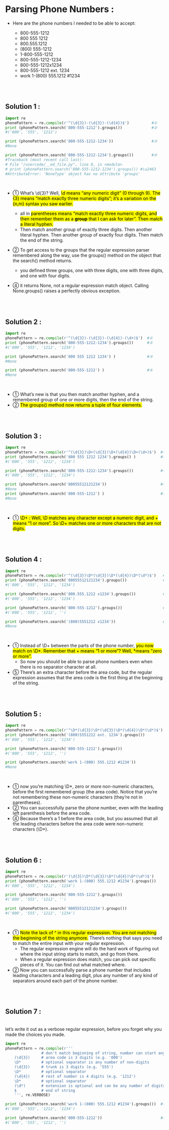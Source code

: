 # Parsing Phone Numbers :

- Here are the phone numbers I needed to be able to accept:

    - 800-555-1212
    - 800 555 1212
    - 800.555.1212
    - (800) 555-1212
    - 1-800-555-1212
    - 800-555-1212-1234
    - 800-555-1212x1234
    - 800-555-1212 ext. 1234
    - work 1-(800) 555.1212 #1234

</br>
</br>

## Solution 1 :

```python
import re
phonePattern = re.compile(r'^(\d{3})-(\d{3})-(\d{4})$')          #①
print (phonePattern.search('800-555-1212').groups())             #②
#('800', '555', '1212')

print (phonePattern.search('800-555-1212-1234'))                 #③
#None

print (phonePattern.search('800-555-1212-1234').groups())        #④
#Traceback (most recent call last):
# File "/usercode/__ed_file.py", line 8, in <module>
# print (phonePattern.search('800-555-1212-1234').groups()) #\u2463
#AttributeError: 'NoneType' object has no attribute 'groups'
```
</br>

- ① What’s \d{3}? Well, <mark>\d means “any numeric digit” (0 through 9). The {3} means “match exactly three numeric digits”; it’s a variation on the {n,m} syntax you saw earlier.</mark>
    - all in <mark>parentheses means “match exactly three numeric digits, and then remember them as a **group** that I can ask for later”. Then match a literal hyphen.</mark>
    - Then match another group of exactly three digits. Then another literal hyphen. Then another group of exactly four digits. Then match the end of the string.

- ② To get access to the groups that the regular expression parser remembered along the way, use the groups() method on the object that the search() method returns.
    - you defined three groups, one with three digits, one with three digits, and one with four digits.

- ④ it returns None, not a regular expression match object. Calling None.groups() raises a perfectly obvious exception.


</br>
</br>

## Solution 2 :

```python
import re
phonePattern = re.compile(r'^(\d{3})-(\d{3})-(\d{4})-(\d+)$')  #①
print (phonePattern.search('800-555-1212-1234').groups())      #②
#('800', '555', '1212', '1234')

print (phonePattern.search('800 555 1212 1234') )              #③
#None

print (phonePattern.search('800-555-1212') )                   #④ 
#None
```
</br>

- ① What’s new is that you then match another hyphen, and a remembered group of one or more digits, then the end of the string.
- ② <mark>The groups() method now returns a tuple of four elements.</mark>



</br>
</br>

## Solution 3 :

```python
import re
phonePattern = re.compile(r'^(\d{3})\D+(\d{3})\D+(\d{4})\D+(\d+)$')  #①
print (phonePattern.search('800 555 1212 1234').groups() )           #②
#('800', '555', '1212', '1234')

print (phonePattern.search('800-555-1212-1234').groups())            #③
#('800', '555', '1212', '1234')

print (phonePattern.search('80055512121234'))                        #④
#None 
print (phonePattern.search('800-555-1212') )                         #⑤
#None
```
</br>

- ① <mark>\D+ : Well, \D matches any character except a numeric digit, and + means “1 or more”. So \D+ matches one or more characters that are not digits.</mark>


</br>
</br>

## Solution 4 :
```python
import re
phonePattern = re.compile(r'^(\d{3})\D*(\d{3})\D*(\d{4})\D*(\d*)$')   #①
print (phonePattern.search('80055512121234').groups())                #②
#('800', '555', '1212', '1234')

print (phonePattern.search('800.555.1212 x1234').groups())            #③
#('800', '555', '1212', '1234')

print (phonePattern.search('800-555-1212').groups())                  #④
#('800', '555', '1212', '')

print (phonePattern.search('(800)5551212 x1234'))                     #⑤ 
#None
```
</br>

- ① Instead of \D+ between the parts of the phone number, <mark>you now match on \D*. Remember that + means “1 or more”? Well, *means “zero or more”.</mark>
    - So now you should be able to parse phone numbers even when there is no separator character at all.
- ⑤ There’s an extra character before the area code, but the regular expression assumes that the area code is the first thing at the beginning of the string.

</br>
</br>

## Solution 5 :
```python
import re
phonePattern = re.compile(r'^\D*(\d{3})\D*(\d{3})\D*(\d{4})\D*(\d*)$')          #①
print (phonePattern.search('(800)5551212 ext. 1234').groups())                  #②
#('800', '555', '1212', '1234')

print (phonePattern.search('800-555-1212').groups())                            #③
#('800', '555', '1212', '')

print (phonePattern.search('work 1-(800) 555.1212 #1234'))                      #④ 
#None
```
</br>

- ① now you’re matching \D*, zero or more non-numeric characters, before the first remembered group (the area code). Notice that you’re not remembering these non-numeric characters (they’re not in parentheses).
- ② You can successfully parse the phone number, even with the leading left parenthesis before the area code.
- ④ Because there’s a 1 before the area code, but you assumed that all the leading characters before the area code were non-numeric characters (\D*).

</br>
</br>

## Solution 6 :
```python
import re
phonePattern = re.compile(r'(\d{3})\D*(\d{3})\D*(\d{4})\D*(\d*)$')         #①
print (phonePattern.search('work 1-(800) 555.1212 #1234').groups())        #②
#('800', '555', '1212', '1234')

print (phonePattern.search('800-555-1212').groups())                       #③
#('800', '555', '1212', '')

print (phonePattern.search('80055512121234').groups())                     #④
#('800', '555', '1212', '1234')
```
</br>

- ① <mark>Note the lack of ^ in this regular expression. You are not matching the beginning of the string anymore.</mark> There’s nothing that says you need to match the entire input with your regular expression.
    - The regular expression engine will do the hard work of figuring out where the input string starts to match, and go from there.
    - When a regular expression does match, you can pick out specific pieces of it. You can find out what matched where.
- ② Now you can successfully parse a phone number that includes leading characters and a leading digit, plus any number of any kind of separators around each part of the phone number.


</br>
</br>

## Solution 7 :
</br>
let’s write it out as a verbose regular expression, before you forget why you made the choices you made.
</br>

```python
import re
phonePattern = re.compile(r'''
                # don't match beginning of string, number can start anywhere
    (\d{3})     # area code is 3 digits (e.g. '800')
    \D*         # optional separator is any number of non-digits
    (\d{3})     # trunk is 3 digits (e.g. '555')
    \D*         # optional separator
    (\d{4})     # rest of number is 4 digits (e.g. '1212')
    \D*         # optional separator
    (\d*)       # extension is optional and can be any number of digits
    $           # end of string
    ''', re.VERBOSE)

print (phonePattern.search('work 1-(800) 555.1212 #1234').groups())  #①
#('800', '555', '1212', '1234')

print (phonePattern.search('800-555-1212'))                          #②
#('800', '555', '1212', '')
```
